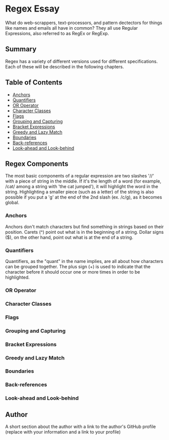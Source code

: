 # Regex Essay

What do web-scrappers, text-processors, and pattern dectectors for things like names and emails all have in common? They all use Regular Expressions, also referred to as RegEx or RegExp.

## Summary

Regex has a variety of different versions used for different specifications. Each of these will be described in the following chapters.

## Table of Contents

- [Anchors](#anchors)
- [Quantifiers](#quantifiers)
- [OR Operator](#or-operator)
- [Character Classes](#character-classes)
- [Flags](#flags)
- [Grouping and Capturing](#grouping-and-capturing)
- [Bracket Expressions](#bracket-expressions)
- [Greedy and Lazy Match](#greedy-and-lazy-match)
- [Boundaries](#boundaries)
- [Back-references](#back-references)
- [Look-ahead and Look-behind](#look-ahead-and-look-behind)

## Regex Components

The most basic components of a regular expression are two slashes '//' with a piece of string in the middle. If it's the length of a word (for example, /cat/ among a string with 'the cat jumped'), it will highlight the word in the string. Highlighting a smaller piece (such as a letter) of the string is also possible if you put a 'g' at the end of the 2nd slash (ex. /c/g), as it becomes global.

### Anchors

Anchors don't match characters but find something in strings based on their position. Carets (^) point out what is in the beginning of a string. Dollar signs ($), on the other hand, point out what is at the end of a string.

### Quantifiers

Quantifiers, as the "quant" in the name implies, are all about how characters can be grouped together. The plus sign (+) is used to indicate that the character before it should occur one or more times in order to be highlighted.

### OR Operator

### Character Classes

### Flags

### Grouping and Capturing

### Bracket Expressions

### Greedy and Lazy Match

### Boundaries

### Back-references

### Look-ahead and Look-behind

## Author

A short section about the author with a link to the author's GitHub profile (replace with your information and a link to your profile)
